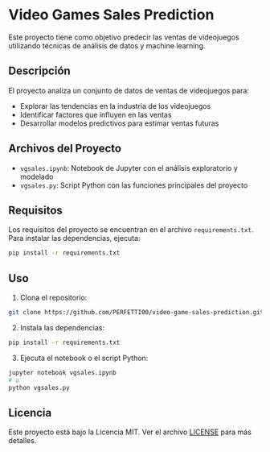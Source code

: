 # Video Games Sales Prediction

Este proyecto tiene como objetivo predecir las ventas de videojuegos utilizando técnicas de análisis de datos y machine learning.

## Descripción

El proyecto analiza un conjunto de datos de ventas de videojuegos para:
- Explorar las tendencias en la industria de los videojuegos
- Identificar factores que influyen en las ventas
- Desarrollar modelos predictivos para estimar ventas futuras

## Archivos del Proyecto

- `vgsales.ipynb`: Notebook de Jupyter con el análisis exploratorio y modelado
- `vgsales.py`: Script Python con las funciones principales del proyecto

## Requisitos

Los requisitos del proyecto se encuentran en el archivo `requirements.txt`. Para instalar las dependencias, ejecuta:

```bash
pip install -r requirements.txt
```

## Uso

1. Clona el repositorio:
```bash
git clone https://github.com/PERFETTI00/video-game-sales-prediction.git
```

2. Instala las dependencias:
```bash
pip install -r requirements.txt
```

3. Ejecuta el notebook o el script Python:
```bash
jupyter notebook vgsales.ipynb
# o
python vgsales.py
```

## Licencia

Este proyecto está bajo la Licencia MIT. Ver el archivo [LICENSE](LICENSE) para más detalles. 
